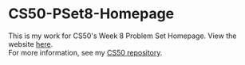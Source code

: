 # CS50-PSet8-Homepage

This is my work for CS50's Week 8 Problem Set Homepage. View the website [here](https://hxr413.github.io/CS50-PSet8-Homepage/).  
For more information, see my [CS50 repository](https://github.com/hxr413/Harvard-CS50-2023/tree/main/Week8).
